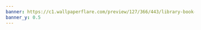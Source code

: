 ```yaml
---
banner: https://c1.wallpaperflare.com/preview/127/366/443/library-book-bookshelf-read.jpg
banner_y: 0.5
---
```

